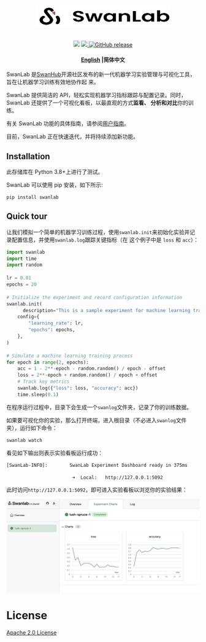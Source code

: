 <p align="center">
  <img alt="SwanLab Library" src="readme_files/swanlab-logo.svg" width="352" height="59">
  <br/>
  <br/>
</p>
<p align="center">
  <a href="https://pypi.python.org/pypi/swanlab"><img src="https://img.shields.io/pypi/v/swanlab" /></a>
  <a href="https://github.com/SwanHubX/SwanLab/blob/main/LICENSE">
    <img src="https://img.shields.io/github/license/SwanHubX/SwanLab.svg">
  </a>
  <a href="https://github.com/SwanHubX/SwanLab/releases">
    <img alt="GitHub release" src="https://img.shields.io/github/release/SwanHubX/SwanLab.svg">
  </a>
</p>

<h4 align="center">
  <p>
    <a href="https://github.com/SwanHubX/SwanLab/blob/main/README.md">English</a> |<b>简体中文</b>
  </p>
</h4>

SwanLab 是[SwanHub](https://swanhub.co)开源社区发布的新一代机器学习实验管理与可视化工具，旨在让机器学习训练有效地协作起
来。

SwanLab 提供简洁的 API，轻松实现机器学习指标跟踪与配置记录。同时，SwanLab 还提供了一个可视化看板，以最直观的方式**监看、
分析和对比**你的训练。

有关 SwanLab 功能的具体指南，请参阅[用户指南](https://geektechstudio.feishu.cn/wiki/UInBw9eaziv17IkwfrOcHCZ1nbc)。

目前，SwanLab 正在快速迭代，并将持续添加新功能。

## Installation

此存储库在 Python 3.8+上进行了测试。

SwanLab 可以使用 pip 安装，如下所示:

```bash
pip install swanlab
```

## Quick tour

让我们模拟一个简单的机器学习训练过程，使用`swanlab.init`来初始化实验并记录配置信息，并使用`swanlab.log`跟踪关键指标（在
这个例子中是 `loss` 和 `acc`）：

```python
import swanlab
import time
import random

lr = 0.01
epochs = 20

# Initialize the experiment and record configuration information
swanlab.init(
	  description="This is a sample experiment for machine learning training.",
    config={
        "learning_rate": lr,
        "epochs": epochs,
    },
)

# Simulate a machine learning training process
for epoch in range(2, epochs):
    acc = 1 - 2**-epoch - random.random() / epoch - offset
    loss = 2**-epoch + random.random() / epoch + offset
    # Track key metrics
    swanlab.log({"loss": loss, "accuracy": acc})
    time.sleep(0.1)
```

在程序运行过程中，目录下会生成一个`swanlog`文件夹，记录了你的训练数据。

如果要可视化你的实验，那么打开终端，进入根目录（不必进入`swanlog`文件夹），运行如下命令：

```bash
swanlab watch
```

看见如下输出则表示实验看板运行成功：

```console
[SwanLab-INFO]:        SwanLab Experiment Dashboard ready in 375ms

                        ➜  Local:   http://127.0.0.1:5092
```

此时访问`http://127.0.0.1:5092`，即可进入实验看板以浏览你的实验结果：

<img alt="swanlab-dashboard-1" src="readme_files/swanlab-dashborad-1.png" width="800">

# License

[Apache 2.0 License](https://github.com/SwanHubX/SwanLab/blob/main/LICENSE)
